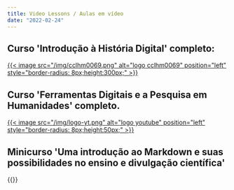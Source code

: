 ```yaml
---
title: Video Lessons / Aulas em vídeo
date: "2022-02-24"
---
```


## Curso 'Introdução à História Digital' completo:

[{{< image src="/img/cclhm0069.png" alt="logo cclhm0069" position="left" style="border-radius: 8px;height:300px;" >}}](https://youtube.com/playlist?list=PLX52KPH23_mEnLRUFp_LX-avLJMr7bwHh)

## Curso 'Ferramentas Digitais e a Pesquisa em Humanidades' completo.

[{{< image src="/img/logo-yt.png" alt="logo youtube" position="left" style="border-radius: 8px;height:50px;" >}}](https://youtube.com/playlist?list=PLX52KPH23_mFJA6Gq4_kQBG7XjVm7Nhr8)

## Minicurso 'Uma introdução ao Markdown e suas possibilidades no ensino e divulgação científica'

{{<youtube  TtnATYla2gE>}}
